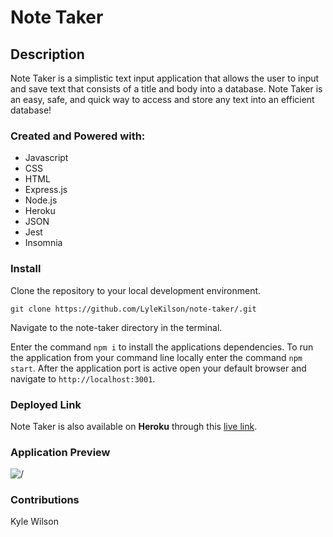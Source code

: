 # Note Taker

## Description
Note Taker is a simplistic text input application that allows the user to input and save text that consists of a title and body into a database. Note Taker is an easy, safe, and quick way to access and store any text into an efficient database!

### Created and Powered with:
* Javascript
* CSS
* HTML
* Express.js
* Node.js
* Heroku
* JSON
* Jest
* Insomnia

### Install
Clone the repository to your local development environment.

```
git clone https://github.com/LyleKilson/note-taker/.git
```
Navigate to the note-taker directory in the terminal.

Enter the command `npm i` to install the applications dependencies. To run the application from your command line locally enter the command `npm start`. 
After the application port is active open your default browser and navigate to `http://localhost:3001`.

### Deployed Link
Note Taker is also available on **Heroku** through this [live link](https://shrouded-anchorage-40032.herokuapp.com).

### Application Preview
![/](./public/assets/images/index.png)

### Contributions
Kyle Wilson
